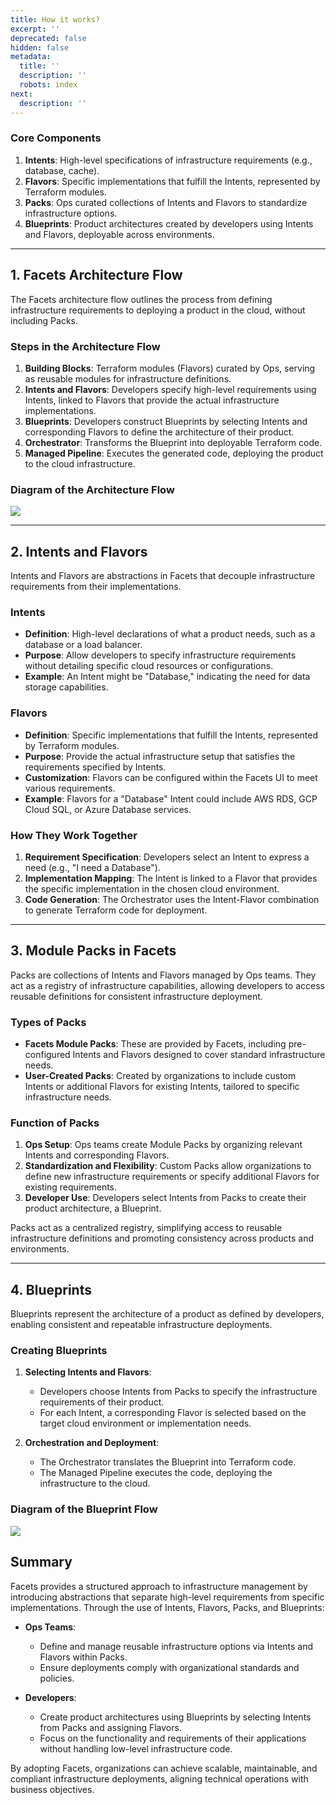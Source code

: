 ```yaml
---
title: How it works?
excerpt: ''
deprecated: false
hidden: false
metadata:
  title: ''
  description: ''
  robots: index
next:
  description: ''
---
```

### Core Components

1. **Intents**: High-level specifications of infrastructure requirements (e.g., database, cache).
2. **Flavors**: Specific implementations that fulfill the Intents, represented by Terraform modules.
3. **Packs**: Ops curated collections of Intents and Flavors to standardize infrastructure options.
4. **Blueprints**: Product architectures created by developers using Intents and Flavors, deployable across environments.

***

## 1. Facets Architecture Flow

The Facets architecture flow outlines the process from defining infrastructure requirements to deploying a product in the cloud, without including Packs.

### Steps in the Architecture Flow

1. **Building Blocks**: Terraform modules (Flavors) curated by Ops, serving as reusable modules for infrastructure definitions.
2. **Intents and Flavors**: Developers specify high-level requirements using Intents, linked to Flavors that provide the actual infrastructure implementations.
3. **Blueprints**: Developers construct Blueprints by selecting Intents and corresponding Flavors to define the architecture of their product.
4. **Orchestrator**: Transforms the Blueprint into deployable Terraform code.
5. **Managed Pipeline**: Executes the generated code, deploying the product to the cloud infrastructure.

### Diagram of the Architecture Flow

<Image align="center" src="https://files.readme.io/a3f0b209c5c2d1c296730b768fb91e81577f72db877edaafea419704e13be07f-mermaid-diagram-2024-11-08-003648.png" />

***

## 2. Intents and Flavors

Intents and Flavors are abstractions in Facets that decouple infrastructure requirements from their implementations.

### Intents

* **Definition**: High-level declarations of what a product needs, such as a database or a load balancer.
* **Purpose**: Allow developers to specify infrastructure requirements without detailing specific cloud resources or configurations.
* **Example**: An Intent might be "Database," indicating the need for data storage capabilities.

### Flavors

* **Definition**: Specific implementations that fulfill the Intents, represented by Terraform modules.
* **Purpose**: Provide the actual infrastructure setup that satisfies the requirements specified by Intents.
* **Customization**: Flavors can be configured within the Facets UI to meet various requirements.
* **Example**: Flavors for a "Database" Intent could include AWS RDS, GCP Cloud SQL, or Azure Database services.

### How They Work Together

1. **Requirement Specification**: Developers select an Intent to express a need (e.g., "I need a Database").
2. **Implementation Mapping**: The Intent is linked to a Flavor that provides the specific implementation in the chosen cloud environment.
3. **Code Generation**: The Orchestrator uses the Intent-Flavor combination to generate Terraform code for deployment.

***

## 3. Module Packs in Facets

Packs are collections of Intents and Flavors managed by Ops teams. They act as a registry of infrastructure capabilities, allowing developers to access reusable definitions for consistent infrastructure deployment.

### Types of Packs

* **Facets Module Packs**: These are provided by Facets, including pre-configured Intents and Flavors designed to cover standard infrastructure needs.
* **User-Created Packs**: Created by organizations to include custom Intents or additional Flavors for existing Intents, tailored to specific infrastructure needs.

### Function of Packs

1. **Ops Setup**: Ops teams create Module Packs by organizing relevant Intents and corresponding Flavors.
2. **Standardization and Flexibility**: Custom Packs allow organizations to define new infrastructure requirements or specify additional Flavors for existing requirements.
3. **Developer Use**: Developers select Intents from Packs to create their product architecture, a Blueprint.

Packs act as a centralized registry, simplifying access to reusable infrastructure definitions and promoting consistency across products and environments.

***

## 4. Blueprints

Blueprints represent the architecture of a product as defined by developers, enabling consistent and repeatable infrastructure deployments.

### Creating Blueprints

1. **Selecting Intents and Flavors**:
   * Developers choose Intents from Packs to specify the infrastructure requirements of their product.
   * For each Intent, a corresponding Flavor is selected based on the target cloud environment or implementation needs.

2. **Orchestration and Deployment**:
   * The Orchestrator translates the Blueprint into Terraform code.
   * The Managed Pipeline executes the code, deploying the infrastructure to the cloud.

### Diagram of the Blueprint Flow

<Image align="center" src="https://files.readme.io/07798005642efa238bd19e817e2e5898070560e3b8f8a38896afe99876035ca6-mermaid-diagram-2024-11-08-011619.png" />

## Summary

Facets provides a structured approach to infrastructure management by introducing abstractions that separate high-level requirements from specific implementations. Through the use of Intents, Flavors, Packs, and Blueprints:

* **Ops Teams**:
  * Define and manage reusable infrastructure options via Intents and Flavors within Packs.
  * Ensure deployments comply with organizational standards and policies.

* **Developers**:
  * Create product architectures using Blueprints by selecting Intents from Packs and assigning Flavors.
  * Focus on the functionality and requirements of their applications without handling low-level infrastructure code.

By adopting Facets, organizations can achieve scalable, maintainable, and compliant infrastructure deployments, aligning technical operations with business objectives.
